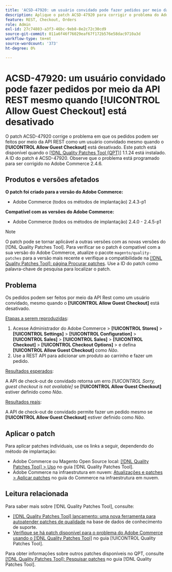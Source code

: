 ```yaml
---
title: 'ACSD-47920: um usuário convidado pode fazer pedidos por meio da API REST mesmo quando [!UICONTROL Allow Guest Checkout] está desativado'
description: Aplique o patch ACSD-47920 para corrigir o problema do Adobe Commerce em que os pedidos podem ser feitos por meio da API REST como um usuário convidado mesmo quando o [!UICONTROL Allow Guest Checkout] está desativado.
feature: REST, Checkout, Orders
role: Admin
exl-id: 27c74803-a3f3-46bc-9eb8-8e2c72c30cd9
source-git-commit: 011a6f46f76029eaf67f172b576e58dac9710a3d
workflow-type: tm+mt
source-wordcount: '373'
ht-degree: 0%

---
```


# ACSD-47920: um usuário convidado pode fazer pedidos por meio da API REST mesmo quando **[!UICONTROL Allow Guest Checkout]** está desativado

O patch ACSD-47920 corrige o problema em que os pedidos podem ser feitos por meio da API REST como um usuário convidado mesmo quando o **[!UICONTROL Allow Guest Checkout]** está desativado. Este patch está disponível quando o [[!DNL Quality Patches Tool (QPT)]](https://experienceleague.adobe.com/pt-br/docs/commerce-operations/tools/quality-patches-tool/quality-patches-tool-to-self-serve-quality-patches) 1.1.24 está instalado. A ID do patch é ACSD-47920. Observe que o problema está programado para ser corrigido no Adobe Commerce 2.4.6.

## Produtos e versões afetados

**O patch foi criado para a versão do Adobe Commerce:**

* Adobe Commerce (todos os métodos de implantação) 2.4.3-p1

**Compatível com as versões do Adobe Commerce:**

* Adobe Commerce (todos os métodos de implantação) 2.4.0 - 2.4.5-p1

>[!NOTE]
>
>O patch pode se tornar aplicável a outras versões com as novas versões do [!DNL Quality Patches Tool]. Para verificar se o patch é compatível com a sua versão do Adobe Commerce, atualize o pacote `magento/quality-patches` para a versão mais recente e verifique a compatibilidade na [[!DNL Quality Patches Tool]: página Procurar patches](https://experienceleague.adobe.com/tools/commerce-quality-patches/index.html?lang=pt-BR). Use a ID do patch como palavra-chave de pesquisa para localizar o patch.

## Problema

Os pedidos podem ser feitos por meio da API Rest como um usuário convidado, mesmo quando o **[!UICONTROL Allow Guest Checkout]** está desativado.

<u>Etapas a serem reproduzidas</u>:

1. Acesse Administrador do Adobe Commerce > **[!UICONTROL Stores]** > **[!UICONTROL Settings]** > **[!UICONTROL Configuration]** > **[!UICONTROL Sales]** > **[!UICONTROL Sales]** > **[!UICONTROL Checkout]** > **[!UICONTROL Checkout Options]** > e defina **[!UICONTROL Allow Guest Checkout]** como _Não_.
1. Use a REST API para adicionar um produto ao carrinho e fazer um pedido.

<u>Resultados esperados</u>:

A API de check-out de convidado retorna um erro *[!UICONTROL Sorry, guest checkout is not available]* se **[!UICONTROL Allow Guest Checkout]** estiver definido como _Não_.

<u>Resultados reais</u>:

A API de check-out de convidado permite fazer um pedido mesmo se **[!UICONTROL Allow Guest Checkout]** estiver definido como _Não_.

## Aplicar o patch

Para aplicar patches individuais, use os links a seguir, dependendo do método de implantação:

* Adobe Commerce ou Magento Open Source local: [[!DNL Quality Patches Tool] > Uso](/help/tools/quality-patches-tool/usage.md) no guia [!DNL Quality Patches Tool].
* Adobe Commerce na infraestrutura em nuvem: [Atualizações e patches > Aplicar patches](https://experienceleague.adobe.com/docs/commerce-cloud-service/user-guide/develop/upgrade/apply-patches.html?lang=pt-BR) no guia do Commerce na infraestrutura em nuvem.

## Leitura relacionada

Para saber mais sobre [!DNL Quality Patches Tool], consulte:

* [[!DNL Quality Patches Tool] lançamento: uma nova ferramenta para autoatender patches de qualidade](https://experienceleague.adobe.com/pt-br/docs/commerce-operations/tools/quality-patches-tool/quality-patches-tool-to-self-serve-quality-patches) na base de dados de conhecimento de suporte.
* [Verifique se há patch disponível para o problema do Adobe Commerce usando o  [!DNL Quality Patches Tool]](/help/tools/quality-patches-tool/patches-available-in-qpt/check-patch-for-magento-issue-with-magento-quality-patches.md) no guia [!UICONTROL Quality Patches Tool].


Para obter informações sobre outros patches disponíveis no QPT, consulte [[!DNL Quality Patches Tool]: Pesquisar patches](https://experienceleague.adobe.com/tools/commerce-quality-patches/index.html?lang=pt-BR) no guia [!DNL Quality Patches Tool].
